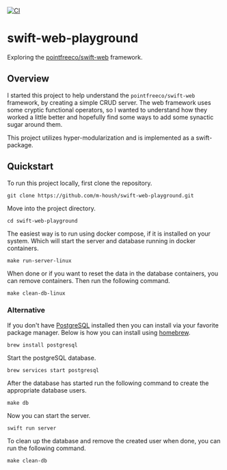 [![CI](https://github.com/m-housh/swift-web-playground/actions/workflows/ci.yml/badge.svg?branch=main)](https://github.com/m-housh/swift-web-playground/actions/workflows/ci.yml)

# swift-web-playground

Exploring the [pointfreeco/swift-web](https://github.com/pointfreeco/swift-web) framework.

## Overview

I started this project to help understand the `pointfreeco/swift-web` framework, by creating a
simple CRUD server.  The web framework uses some cryptic functional operators, so I wanted to
understand how they worked a little better and hopefully find some ways to add some synactic sugar
around them.

This project utilizes hyper-modularization and is implemented as a swift-package.

## Quickstart

To run this project locally, first clone the repository.
```
git clone https://github.com/m-housh/swift-web-playground.git
```

Move into the project directory.
```
cd swift-web-playground
```

The easiest way is to run using docker compose, if it is installed on your system.  Which will start the
server and database running in docker containers.
```
make run-server-linux
```

When done or if you want to reset the data in the database containers, you can remove containers. Then run
the following command.
```
make clean-db-linux
```

### Alternative

If you don't have [PostgreSQL](https://www.postgresql.org) installed then you can install via your favorite 
package manager.  Below is how you can install using [homebrew](https://brew.sh).
```
brew install postgresql
```

Start the postgreSQL database.
```
brew services start postgresql
```

After the database has started run the following command to create the appropriate database users.
```
make db
```

Now you can start the server.
```
swift run server
```

To clean up the database and remove the created user when done, you can run the following command.
```
make clean-db
```

